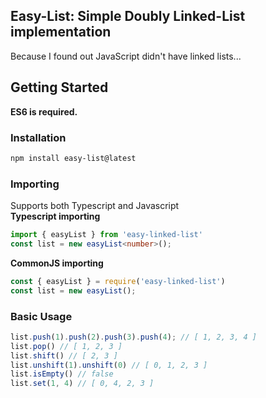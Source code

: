 ## **Easy-List**: Simple Doubly Linked-List implementation
Because I found out JavaScript didn't have linked lists...  
## Getting Started
**ES6 is required.**  
### Installation  
```bash
npm install easy-list@latest
```
### Importing
Supports both Typescript and Javascript  
**Typescript importing**
```typescript
import { easyList } from 'easy-linked-list' 
const list = new easyList<number>();
```

**CommonJS importing**
```javascript
const { easyList } = require('easy-linked-list')
const list = new easyList();
```

### Basic Usage
```javascript
list.push(1).push(2).push(3).push(4); // [ 1, 2, 3, 4 ]
list.pop() // [ 1, 2, 3 ]
list.shift() // [ 2, 3 ]
list.unshift(1).unshift(0) // [ 0, 1, 2, 3 ]
list.isEmpty() // false
list.set(1, 4) // [ 0, 4, 2, 3 ]
```
